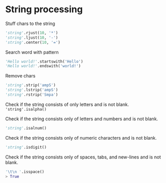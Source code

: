 # String processing 

Stuff chars to the string 
```python
'string'.rjust(10, '*')
'string'.ljust(10, '-')
'string'.center(10, '=')
```

Search word with pattern
```python
'Hello world!'.startswith('Hello')
'Hello world!'.endswith('world!')
```

Remove chars
```python
'string'.strip('ampS')
'string'.lstrip('ampS')
'string'.rstrip('Smpa')
```

Check if the string consists of only letters and is not blank.
`'string'.isalpha()`


Check if the string consists only of letters and numbers and is not blank.
```python
'string'.isalnum() 
```

Check if the string consists only of numeric characters and is not blank.
```python
'string'.isdigit() 
```

Check if the string consists only of spaces, tabs, and new-lines and is not blank.
```python
'\t\n '.isspace() 
> True
```